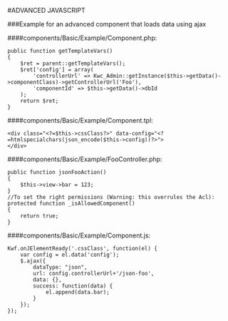 #ADVANCED JAVASCRIPT

###Example for an advanced component that loads data using ajax

####components/Basic/Example/Component.php:

    public function getTemplateVars()
    {
        $ret = parent::getTemplateVars();
        $ret['config'] = array(
            'controllerUrl' => Kwc_Admin::getInstance($this->getData()->componentClass)->getControllerUrl('Foo'),
            'componentId' => $this->getData()->dbId
        );
        return $ret;
    }
    
####components/Basic/Example/Component.tpl:

    <div class="<?=$this->cssClass?>" data-config="<?=htmlspecialchars(json_encode($this->config))?>">
    </div>
    
####components/Basic/Example/FooController.php:

    public function jsonFooAction()
    {
        $this->view->bar = 123;
    }
    //To set the right permissions (Warning: this overrules the Acl):
    protected function _isAllowedComponent()
    {
        return true;
    }
    
####components/Basic/Example/Component.js:

    Kwf.onJElementReady('.cssClass', function(el) {
        var config = el.data('config');
        $.ajax({
            dataType: "json",
            url: config.controllerUrl+'/json-foo',
            data: {},
            success: function(data) {
                el.append(data.bar);
            }
        });
    });
